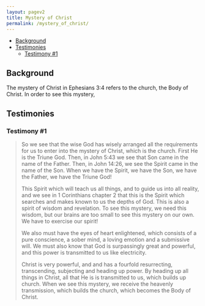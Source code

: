```yaml
---
layout: pagev2
title: Mystery of Christ
permalink: /mystery_of_christ/
---
```


- [Background](#background)
- [Testimonies](#testimonies)
  - [Testimony #1](#testimony-1)

## Background

The mystery of Christ in Ephesians 3:4 refers to the church, the Body of Christ. In order to see this mystery, 

## Testimonies

### Testimony #1

>So we see that the wise God has wisely arranged all the requirements for us to enter into the mystery of Christ, which is the church. First He is the Triune God. Then, in John 5:43 we see that Son came in the name of the Father. Then, in John 14:26, we see the Spirit came in the name of the Son. When we have the Spirit, we have the Son, we have the Father, we have the Triune God! 
> 
> This Spirit which will teach us all things, and to guide us into all reality, and we see in 1 Corinthians chapter 2 that this is the Spirit which searches and makes known to us the depths of God. This is also a spirit of wisdom and revelation. To see this mystery, we need this wisdom, but our brains are too small to see this mystery on our own. We have to exercise our spirit!
>
> We also must have the eyes of heart enlightened, which consists of a pure conscience, a sober mind, a loving emotion and a submissive will. We must also know that God is surpassingly great and powerful, and this power is transmitted to us like electricity. 
>
>Christ is very powerful, and and has a fourfold resurrecting, transcending, subjecting and heading up power. By heading up all things in Christ, all that He is is transmitted to us, which builds up church. When we see this mystery, we receive the heavenly transmission, which builds the church, which becomes the Body of Christ.
